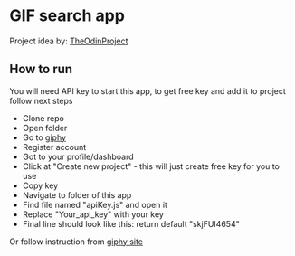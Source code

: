 GIF search app
===
Project idea by: [TheOdinProject](https://www.theodinproject.com/lessons/node-path-javascript-working-with-apis)

## How to run
You will need API key to start this app, to get free key and add it to project follow next steps
- Clone repo
- Open folder
- Go to [giphy](https://developers.giphy.com/)
- Register account
- Got to your profile/dashboard
- Click at "Create new project" - this will just create free key for you to use
- Copy key
- Navigate to folder of this app
- Find file named "apiKey.js" and open it
- Replace "Your_api_key" with your key
- Final line should look like this: return default "skjFUI4654"

Or follow instruction from [giphy site](https://developers.giphy.com/docs/api/#quick-start-guide)


  
